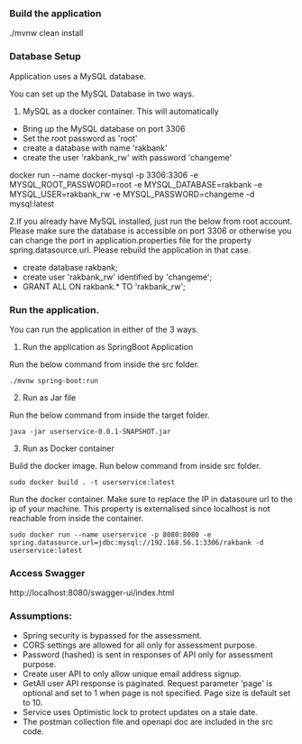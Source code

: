 ### Build the application
./mvnw clean install

### Database Setup
Application uses a MySQL database.

You can set up the MySQL Database in two ways.
1. MySQL as a docker container. This will automatically
- Bring up the MySQL database on port 3306
- Set the root password as 'root'
- create a database with name 'rakbank'
- create the user 'rakbank_rw' with password 'changeme'


docker run --name docker-mysql -p 3306:3306 -e MYSQL_ROOT_PASSWORD=root -e MYSQL_DATABASE=rakbank -e MYSQL_USER=rakbank_rw -e MYSQL_PASSWORD=changeme -d mysql:latest

2.If you already have MySQL installed, just run the below from root account. 
Please make sure the database is accessible on port 3306 or otherwise you can change the port in 
application.properties file for the property spring.datasource.url. Please rebuild the application in that case.

- create database rakbank;
- create user 'rakbank_rw' identified by 'changeme';
- GRANT ALL ON rakbank.* TO 'rakbank_rw';


### Run the application.

You can run the application in either of the 3 ways.

1. Run the application as SpringBoot Application

Run the below command from inside the src folder.

    ./mvnw spring-boot:run 


2. Run as Jar file

Run the below command from inside the target folder.

    java -jar userservice-0.0.1-SNAPSHOT.jar 

3. Run as Docker container

Build the docker image. Run below command from inside src folder.

    sudo docker build . -t userservice:latest

Run the docker container. Make sure to replace the IP in datasoure url to the ip of your machine. 
This property is externalised since localhost is not reachable from inside the container.

    sudo docker run --name userservice -p 8080:8080 -e spring.datasource.url=jdbc:mysql://192.168.56.1:3306/rakbank -d userservice:latest


### Access Swagger
http://localhost:8080/swagger-ui/index.html


### Assumptions:

- Spring security is bypassed for the assessment. 
- CORS settings are allowed for all only for assessment purpose.
- Password (hashed) is sent in responses of API only for assessment purpose. 
- Create user API to only allow unique email address signup. 
- GetAll user API response is paginated. Request parameter 'page' is optional and set to 1 when page is not specified. Page size is default set to 10. 
- Service uses Optimistic lock to protect updates on a stale date.
- The postman collection file and openapi doc are included in the src code.